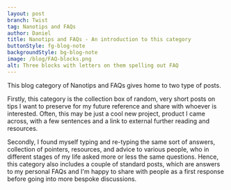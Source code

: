 ```yaml
---
layout: post
branch: Twist
tag: Nanotips and FAQs
author: Daniel
title: Nanotips and FAQs - An introduction to this category
buttonStyle: fg-blog-note
backgroundStyle: bg-blog-note
image: /blog/FAQ-blocks.png
alt: Three blocks with letters on them spelling out FAQ
---
```


This blog category of Nanotips and FAQs gives home to two type of posts.
<!-- excerpt-end -->

Firstly, this category is the collection box of random, very short posts on tips I want to preserve for my future reference and share with whoever is interested. Often, this may be just a cool new project, product I came across, with a few sentences and a link to external further reading and resources.

Secondly, I found myself typing and re-typing the same sort of answers, collection of pointers, resources, and advice to various people, who in different stages of my life asked more or less the same questions. Hence, this category also includes a couple of standard posts, which are answers to my personal FAQs and I'm happy to share with people as a first response before going into more bespoke discussions.